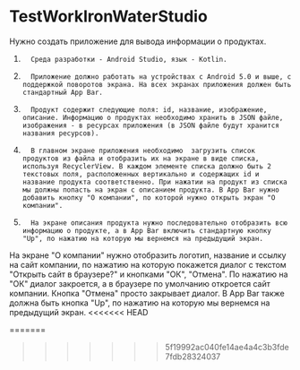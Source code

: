 # TestWorkIronWaterStudio

Нужно создать приложение для вывода информации о продуктах.

1.       Среда разработки - Android Studio, язык - Kotlin.

2.       Приложение должно работать на устройствах с Android 5.0 и выше, c поддержкой поворотов экрана. На всех экранах приложения должен быть стандартный App Bar.

3.       Продукт содержит следующие поля: id, название, изображение, описание. Информацию о продуктах необходимо хранить в JSON файле, изображения - в ресурсах приложения (в JSON файле будут хранится названия ресурсов).

4.       В главном экране приложения необходимо  загрузить список продуктов из файла и отобразить их на экране в виде списка, используя RecyclerView. В каждом элементе списка должно быть 2 текстовых поля, расположенных вертикально и содержащих id и название продукта соответственно. При нажатии на продукт из списка мы должны попасть на экран с описанием продукта. В App Bar нужно добавить кнопку "О компании", по которой нужно открыть экран "О компании".

5.       На экране описания продукта нужно последовательно отобразить всю информацию о продукте, а в App Bar включить стандартную кнопку "Up", по нажатию на которую мы вернемся на предыдущий экран.

На экране "О компании" нужно отобразить логотип, название и ссылку на сайт компании, по нажатию на которую покажется диалог с текстом "Открыть сайт в браузере?" и кнопками "ОК", "Отмена". По нажатию на "ОК" диалог закроется, а в браузере по умолчанию откроется сайт компании. Кнопка "Отмена" просто закрывает диалог. В App Bar также должна быть кнопка "Up", по нажатию на которую мы вернемся на предыдущий экран.
<<<<<<< HEAD

 
 
=======
>>>>>>> 5f19992ac040fe14ae4a4c3b3fde7fdb28324037
